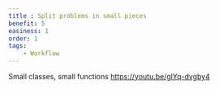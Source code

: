 ```yaml
---
title : Split problems in small pieces
benefit: 5
easiness: 1
order: 1
tags:
    - Workflow
---
```


Small classes, small functions
https://youtu.be/glYq-dvgby4